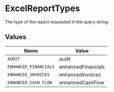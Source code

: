 # ExcelReportTypes

The type of the report requested in the query string.


## Values

| Name                  | Value                 |
| --------------------- | --------------------- |
| `AUDIT`               | audit                 |
| `ENHANCED_FINANCIALS` | enhancedFinancials    |
| `ENHANCED_INVOICES`   | enhancedInvoices      |
| `ENHANCED_CASH_FLOW`  | enhancedCashFlow      |